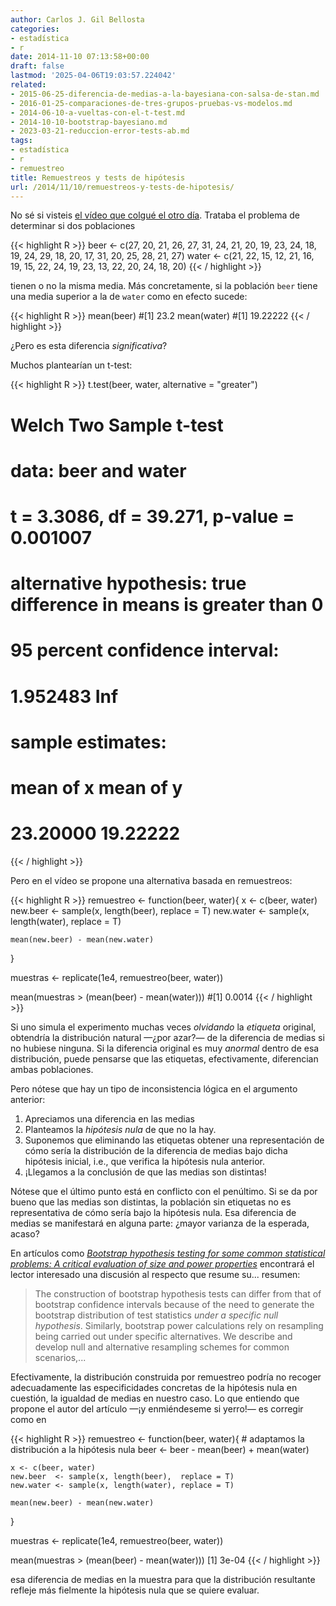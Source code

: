 ```yaml
---
author: Carlos J. Gil Bellosta
categories:
- estadística
- r
date: 2014-11-10 07:13:58+00:00
draft: false
lastmod: '2025-04-06T19:03:57.224042'
related:
- 2015-06-25-diferencia-de-medias-a-la-bayesiana-con-salsa-de-stan.md
- 2016-01-25-comparaciones-de-tres-grupos-pruebas-vs-modelos.md
- 2014-06-10-a-vueltas-con-el-t-test.md
- 2014-10-10-bootstrap-bayesiano.md
- 2023-03-21-reduccion-error-tests-ab.md
tags:
- estadística
- r
- remuestreo
title: Remuestreos y tests de hipótesis
url: /2014/11/10/remuestreos-y-tests-de-hipotesis/
---
```


No sé si visteis [el vídeo que colgué el otro día](https://datanalytics.com/2014/11/06/estadistica-clasica-vs-remuestreo/). Trataba el problema de determinar si dos poblaciones


{{< highlight R >}}
beer  <- c(27, 20, 21, 26, 27, 31, 24,
        21, 20, 19, 23, 24,
        18, 19, 24, 29, 18, 20, 17,
        31, 20, 25, 28, 21, 27)
water <- c(21, 22, 15, 12, 21, 16, 19,
        15, 22, 24, 19, 23, 13,
        22, 20, 24, 18, 20)
{{< / highlight >}}

tienen o no la misma media. Más concretamente, si la población `beer` tiene una media superior a la de `water` como en efecto sucede:

{{< highlight R >}}
mean(beer)
#[1] 23.2
mean(water)
#[1] 19.22222
{{< / highlight >}}

¿Pero es esta diferencia _significativa_?

Muchos plantearían un t-test:

{{< highlight R >}}
t.test(beer, water, alternative = "greater")
# Welch Two Sample t-test
#
# data:  beer and water
# t = 3.3086, df = 39.271, p-value = 0.001007
# alternative hypothesis: true difference in means is greater than 0
# 95 percent confidence interval:
#   1.952483      Inf
# sample estimates:
#   mean of x mean of y
# 23.20000  19.22222
{{< / highlight >}}

Pero en el vídeo se propone una alternativa basada en remuestreos:

{{< highlight R >}}
remuestreo <- function(beer, water){
    x <- c(beer, water)
    new.beer  <- sample(x, length(beer),  replace = T)
    new.water <- sample(x, length(water), replace = T)

    mean(new.beer) - mean(new.water)
}

muestras <- replicate(1e4, remuestreo(beer, water))

mean(muestras > (mean(beer) - mean(water)))
#[1] 0.0014
{{< / highlight >}}

Si uno simula el experimento muchas veces _olvidando_ la _etiqueta_ original, obtendría la distribución natural —¿por azar?— de la diferencia de medias si no hubiese ninguna. Si la diferencia original es muy _anormal_ dentro de esa distribución, puede pensarse que las etiquetas, efectivamente, diferencian ambas poblaciones.

Pero nótese que hay un tipo de inconsistencia lógica en el argumento anterior:

1. Apreciamos una diferencia en las medias
2. Planteamos la _hipótesis nula_ de que no la hay.
3. Suponemos que eliminando las etiquetas obtener una representación de cómo sería la distribución de la diferencia de medias bajo dicha hipótesis inicial, i.e., que verifica la hipótesis nula anterior.
4. ¡Llegamos a la conclusión de que las medias son distintas!

Nótese que el último punto está en conflicto con el penúltimo. Si se da por bueno que las medias son distintas, la población sin etiquetas no es representativa de cómo sería bajo la hipótesis nula. Esa diferencia de medias se manifestará en alguna parte: ¿mayor varianza de la esperada, acaso?

En artículos como [_Bootstrap hypothesis testing for some common statistical problems: A critical evaluation of size and power properties_](http://www.sciencedirect.com/science/article/pii/S0167947307000230) encontrará el lector interesado una discusión al respecto que resume su... resumen:

>The construction of bootstrap hypothesis tests can differ from that of bootstrap confidence intervals because of the need to generate the bootstrap distribution of test statistics _under a specific null hypothesis_. Similarly, bootstrap power calculations rely on resampling being carried out under specific alternatives. We describe and develop null and alternative resampling schemes for common scenarios,...

Efectivamente, la distribución construida por remuestreo podría no recoger adecuadamente las especificidades concretas de la hipótesis nula en cuestión, la igualdad de medias en nuestro caso. Lo que entiendo que propone el autor del artículo —¡y enmiéndeseme si yerro!— es corregir como en


{{< highlight R >}}
remuestreo <- function(beer, water){
    # adaptamos la distribución a la hipótesis nula
    beer <- beer - mean(beer) + mean(water)

    x <- c(beer, water)
    new.beer  <- sample(x, length(beer),  replace = T)
    new.water <- sample(x, length(water), replace = T)

    mean(new.beer) - mean(new.water)
}

muestras <- replicate(1e4, remuestreo(beer, water))

mean(muestras > (mean(beer) - mean(water)))
[1] 3e-04
{{< / highlight >}}

esa diferencia de medias en la muestra para que la distribución resultante refleje más fielmente la hipótesis nula que se quiere evaluar.
